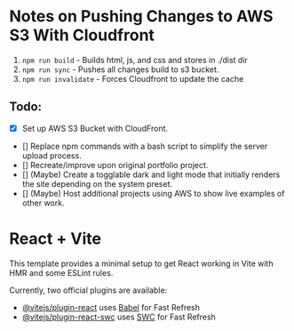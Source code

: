 # Notes on Pushing Changes to AWS S3 With Cloudfront
1. `npm run build` - Builds html, js, and css and stores in ./dist dir
2. `npm run sync` - Pushes all changes build to s3 bucket.
3. `npm run invalidate` - Forces Cloudfront to update the cache

## **Todo:**
- [x] Set up AWS S3 Bucket with CloudFront.
- [] Replace npm commands with a bash script to simplify the server upload process.
- [] Recreate/improve upon original portfolio project.
- [] (Maybe) Create a togglable dark and light mode that initially renders the site depending on the system preset.
- [] (Maybe) Host additional projects using AWS to show live examples of other work.

# React + Vite

This template provides a minimal setup to get React working in Vite with HMR and some ESLint rules.

Currently, two official plugins are available:

- [@vitejs/plugin-react](https://github.com/vitejs/vite-plugin-react/blob/main/packages/plugin-react/README.md) uses [Babel](https://babeljs.io/) for Fast Refresh
- [@vitejs/plugin-react-swc](https://github.com/vitejs/vite-plugin-react-swc) uses [SWC](https://swc.rs/) for Fast Refresh
